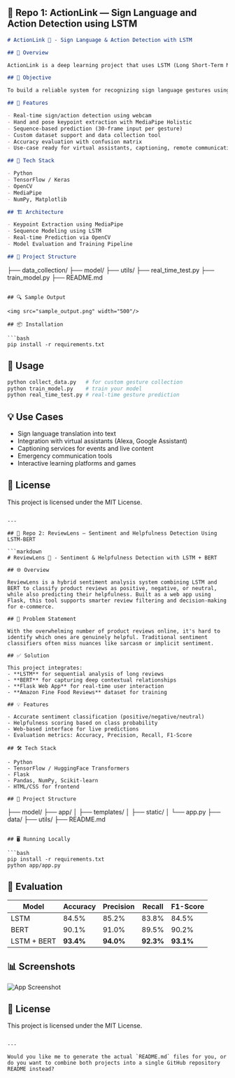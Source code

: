 ## 📁 Repo 1: ActionLink — Sign Language and Action Detection using LSTM

```markdown
# ActionLink 🤟 - Sign Language & Action Detection with LSTM

## 🚀 Overview

ActionLink is a deep learning project that uses LSTM (Long Short-Term Memory) models to detect and classify sign language gestures and actions in real-time. This project aims to support the hearing-impaired community by enabling gesture recognition using computer vision and sequential data modeling.

## 🎯 Objective

To build a reliable system for recognizing sign language gestures using LSTM-based deep learning models and MediaPipe Holistic tracking.

## 📌 Features

- Real-time sign/action detection using webcam
- Hand and pose keypoint extraction with MediaPipe Holistic
- Sequence-based prediction (30-frame input per gesture)
- Custom dataset support and data collection tool
- Accuracy evaluation with confusion matrix
- Use-case ready for virtual assistants, captioning, remote communication, and more

## 🧰 Tech Stack

- Python
- TensorFlow / Keras
- OpenCV
- MediaPipe
- NumPy, Matplotlib

## 🏗️ Architecture

- Keypoint Extraction using MediaPipe
- Sequence Modeling using LSTM
- Real-time Prediction via OpenCV
- Model Evaluation and Training Pipeline

## 📁 Project Structure

```
├── data_collection/
├── model/
├── utils/
├── real_time_test.py
├── train_model.py
├── README.md
```

## 🔍 Sample Output

<img src="sample_output.png" width="500"/>

## 📦 Installation

```bash
pip install -r requirements.txt
```

## 🧪 Usage

```bash
python collect_data.py   # for custom gesture collection
python train_model.py    # train your model
python real_time_test.py # real-time gesture prediction
```

## 💡 Use Cases

- Sign language translation into text
- Integration with virtual assistants (Alexa, Google Assistant)
- Captioning services for events and live content
- Emergency communication tools
- Interactive learning platforms and games

## 📜 License

This project is licensed under the MIT License.
```

---

## 📁 Repo 2: ReviewLens — Sentiment and Helpfulness Detection Using LSTM-BERT

```markdown
# ReviewLens 📝 - Sentiment & Helpfulness Detection with LSTM + BERT

## 🌐 Overview

ReviewLens is a hybrid sentiment analysis system combining LSTM and BERT to classify product reviews as positive, negative, or neutral, while also predicting their helpfulness. Built as a web app using Flask, this tool supports smarter review filtering and decision-making for e-commerce.

## 🎯 Problem Statement

With the overwhelming number of product reviews online, it's hard to identify which ones are genuinely helpful. Traditional sentiment classifiers often miss nuances like sarcasm or implicit sentiment.

## ✅ Solution

This project integrates:
- **LSTM** for sequential analysis of long reviews
- **BERT** for capturing deep contextual relationships
- **Flask Web App** for real-time user interaction
- **Amazon Fine Food Reviews** dataset for training

## 💡 Features

- Accurate sentiment classification (positive/negative/neutral)
- Helpfulness scoring based on class probability
- Web-based interface for live predictions
- Evaluation metrics: Accuracy, Precision, Recall, F1-Score

## 🛠️ Tech Stack

- Python
- TensorFlow / HuggingFace Transformers
- Flask
- Pandas, NumPy, Scikit-learn
- HTML/CSS for frontend

## 📁 Project Structure

```
├── model/
├── app/
│   ├── templates/
│   ├── static/
│   └── app.py
├── data/
├── utils/
├── README.md
```

## 🖥️ Running Locally

```bash
pip install -r requirements.txt
python app/app.py
```

## 🧪 Evaluation

| Model        | Accuracy | Precision | Recall | F1-Score |
|--------------|----------|-----------|--------|----------|
| LSTM         | 84.5%    | 85.2%     | 83.8%  | 84.5%    |
| BERT         | 90.1%    | 91.0%     | 89.5%  | 90.2%    |
| LSTM + BERT  | **93.4%**| **94.0%** | **92.3%**| **93.1%** |

## 📊 Screenshots

![App Screenshot](static/screenshot.png)

## 📜 License

This project is licensed under the MIT License.
```

---

Would you like me to generate the actual `README.md` files for you, or do you want to combine both projects into a single GitHub repository README instead?
